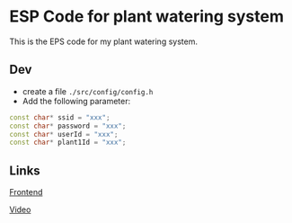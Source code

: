 # ESP Code for plant watering system

This is the EPS code for my plant watering system.

## Dev

- create a file `./src/config/config.h`
- Add the following parameter:

```cpp
const char* ssid = "xxx";
const char* password = "xxx";
const char* userId = "xxx";
const char* plant1Id = "xxx";
```

## Links


[Frontend](https://github.com/auryn31/plant-watering)

[Video](https://youtu.be/qXmGnc0GFfs)
